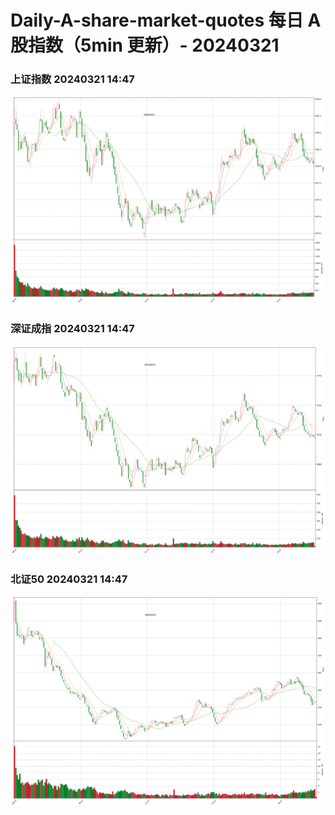 
# Daily-A-share-market-quotes 每日 A 股指数（5min 更新）- 20240321

### 上证指数 20240321 14:47
![](./fig/2024/3/20240321-sh000001.png)

### 深证成指 20240321 14:47
![](./fig/2024/3/20240321-sz399001.png)

### 北证50 20240321 14:47
![](./fig/2024/3/20240321-bj899050.png)
